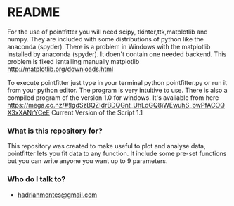 # README #

 For the use of pointfitter you will need scipy, tkinter,ttk,matplotlib and numpy. They are included with some distributions of python like the anaconda (spyder). There is a problem in Windows with the matplotlib installed by anaconda (spyder). It doen't contain one needed backend. This problem is fixed isntalling manually matplotlib http://matplotlib.org/downloads.html
 
To execute pointfitter just type in your terminal python pointfitter.py or run it from your python editor. The program is very intuitive to use.
There is also a compiled program of the version 1.0 for windows. It's avaliable from here https://mega.co.nz/#!IgdSzBQZ!drBDQGnt_UhLdGQ8jWEwuhS_bwPfACOQX3xXANrYCeE
Current Version of the Script 1.1
### What is this repository for? ###

This repository was created to make useful to plot and analyse data, pointfitter lets you fit data to any function. It include some pre-set functions but you can write anyone you want up to 9 parameters.


### Who do I talk to? ###

* hadrianmontes@gmail.com
